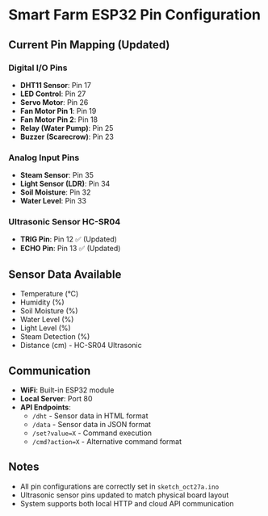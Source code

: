 # Smart Farm ESP32 Pin Configuration

## Current Pin Mapping (Updated)

### Digital I/O Pins
- **DHT11 Sensor**: Pin 17
- **LED Control**: Pin 27
- **Servo Motor**: Pin 26
- **Fan Motor Pin 1**: Pin 19
- **Fan Motor Pin 2**: Pin 18
- **Relay (Water Pump)**: Pin 25
- **Buzzer (Scarecrow)**: Pin 23

### Analog Input Pins
- **Steam Sensor**: Pin 35
- **Light Sensor (LDR)**: Pin 34
- **Soil Moisture**: Pin 32
- **Water Level**: Pin 33

### Ultrasonic Sensor HC-SR04
- **TRIG Pin**: Pin 12 ✅ (Updated)
- **ECHO Pin**: Pin 13 ✅ (Updated)

## Sensor Data Available
- Temperature (°C)
- Humidity (%)
- Soil Moisture (%)
- Water Level (%)
- Light Level (%)
- Steam Detection (%)
- Distance (cm) - HC-SR04 Ultrasonic

## Communication
- **WiFi**: Built-in ESP32 module
- **Local Server**: Port 80
- **API Endpoints**:
  - `/dht` - Sensor data in HTML format
  - `/data` - Sensor data in JSON format
  - `/set?value=X` - Command execution
  - `/cmd?action=X` - Alternative command format

## Notes
- All pin configurations are correctly set in `sketch_oct27a.ino`
- Ultrasonic sensor pins updated to match physical board layout
- System supports both local HTTP and cloud API communication